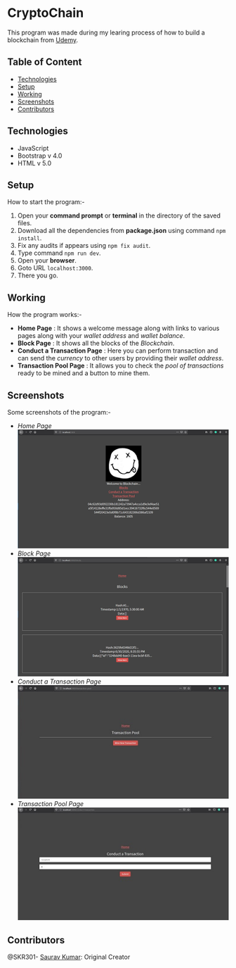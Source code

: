 # CryptoChain 
  This program was made during my learing process of how to build a blockchain from [Udemy](https://www.udemy.com/course/build-blockchain-full-stack).
  
  ## Table of Content
  - [Technologies](#technologies)
  - [Setup](#setup)
  - [Working](#working)
  - [Screenshots](#screenshots)
  - [Contributors](#contributors)
  
  ## Technologies
  - JavaScript
  - Bootstrap v 4.0
  - HTML v 5.0
  
  ## Setup
  How to start the program:-
  1. Open your **command prompt** or **terminal** in the directory of the saved files.
  2. Download all the dependencies from **package.json** using command `npm install`.
  3. Fix any audits if appears using `npm fix audit`.
  2. Type command `npm run dev`.
  3. Open your **browser**.
  4. Goto URL `localhost:3000`.
  5. There you go.
  
  ## Working
  How the program works:-
  - **Home Page** : It shows a welcome message along with links to various pages along with your *wallet address* and *wallet balance*.
  - **Block Page** : It shows all the blocks of the *Blockchain*.
  - **Conduct a Transaction Page** : Here you can perform transaction and can send the *currency* to other users by providing their *wallet address*.
  - **Transaction Pool Page** : It allows you to check the *pool of transactions* ready to be mined and a button to mine them.
  
  ## Screenshots
  Some screenshots of the program:-
  - *Home Page*<br />
  ![Home Page](https://github.com/SKR301/blockchain/blob/master/ScreenShots/home.png)
  - *Block Page*<br />
  ![Block Page](https://github.com/SKR301/blockchain/blob/master/ScreenShots/block.png)
  - *Conduct a Transaction Page*<br />
  ![Conduct a Transaction Page](https://github.com/SKR301/blockchain/blob/master/ScreenShots/pool.png)
  - *Transaction Pool Page*<br />
  ![Transaction Pool Page](https://github.com/SKR301/blockchain/blob/master/ScreenShots/transaction.png)
  
  ## Contributors
  @SKR301- [Saurav Kumar](https://github.com/SKR301): Original Creator
